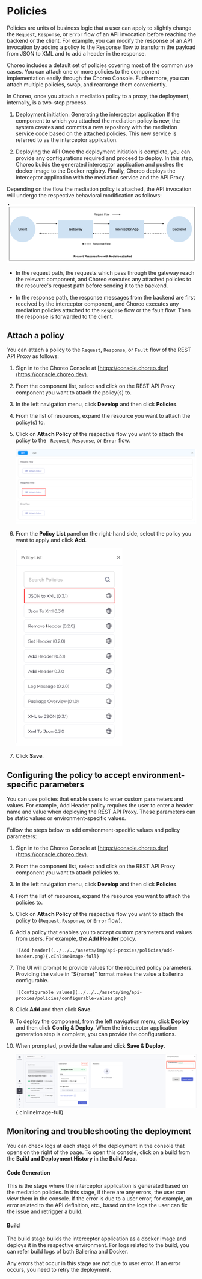 # Policies

Policies are units of business logic that a user can apply to slightly change the  `Request`, `Response`, or `Error` flow of an API invocation before reaching the backend or the client. For example, you can modify the response of an API invocation by adding a policy to the Response flow to transform the payload from JSON to  XML and to add a header in the response. 

Choreo includes a default set of policies covering most of the common use cases. You can attach one or more policies to the component implementation easily through the Choreo Console. Furthermore, you can attach multiple policies, swap, and rearrange them conveniently.

In Choreo, once you attach a mediation policy to a proxy, the deployment, internally, is a two-step process.

1. Deployment initiation: Generating the interceptor application 
   If the component to which you attached the mediation policy is new, the system creates and commits a new repository with the mediation service code based on the attached policies. This new service is referred to as the interceptor application. 

2. Deploying the API
    Once the deployment initiation is complete, you can provide any configurations required and proceed to deploy. In this step, Choreo builds the generated interceptor application and pushes the docker image to the Docker registry. Finally, Choreo deploys the interceptor application with the mediation service and the API Proxy.

 Depending on the flow the mediation policy is attached, the API invocation will undergo the respective behavioral modification as follows: 
 
 ![Request/Response flow](../../../assets/img/api-proxies/policies/request-response-flow.png)

 - In the request path, the requests which pass through the gateway reach the relevant component, and Choreo executes any attached policies to the resource's request path before sending it to the backend. 

- In the response path, the response messages from the backend are first received by the interceptor component, and Choreo executes any mediation policies attached to the `Response` flow or the fault flow. Then the response is forwarded to the client.

## Attach a policy

You can attach a policy to the `Request`, `Response`, or `Fault` flow of the  REST API Proxy as follows:

1. Sign in to the Choreo Console at [https://console.choreo.dev](https://console.choreo.dev).
2. From the component list, select and click on the REST API Proxy component you want to attach the policy(s) to.
3. In the left navigation menu, click **Develop**  and then click **Policies**.
4. From the list of resources, expand the resource you want to attach the policy(s) to. 
5. Click on **Attach Policy** of the respective flow you want to attach the policy to the ` Request`, `Response`, or `Error` flow.

   ![Attach policy](../../../assets/img/api-proxies/policies/attach-policy.png)

6. From the **Policy List** panel on the right-hand side, select the policy you want to apply and click **Add**.

   ![Select policy](../../../assets/img/api-proxies/policies/select-policy.png)

7. Click **Save**.

## Configuring the policy to accept environment-specific parameters

You can use policies that enable users to enter custom parameters and values. For example, Add Header policy requires the user to enter a header name and value when deploying the REST API Proxy. These parameters can be static values or environment-specific values. 

Follow the steps below to add environment-specific values and policy parameters:

1. Sign in to the Choreo Console at [https://console.choreo.dev](https://console.choreo.dev).
2. From the component list, select and click on the REST API Proxy component you want to attach policies to.
3. In the left navigation menu, click **Develop**  and then click **Policies**.
4. From the list of resources, expand the resource you want to attach the policies to.
5. Click on **Attach Policy** of the respective flow you want to attach the policy to (`Request`, `Response`, or `Error` flow).
6. Add a policy that enables you to accept custom parameters and values from users. For example, the **Add Header** policy. 

       ![Add header](../../../assets/img/api-proxies/policies/add-header.png){.cInlineImage-full}

8. The UI will prompt to provide values for the required policy parameters. Providing the value in “${name}” format makes the value a ballerina configurable.

       ![Configurable values](../../../assets/img/api-proxies/policies/configurable-values.png)

9. Click **Add** and then click **Save**.
10. To deploy the component, from the left navigation menu, click **Deploy** and then click **Config & Deploy**. When the interceptor application generation step is complete, you can provide the configurations. 
11. When prompted, provide the value and click **Save & Deploy**.

     ![Save and deploy values](../../../assets/img/api-proxies/policies/save-and-deploy.png){.cInlineImage-full}


## Monitoring and troubleshooting the deployment

You can check logs at each stage of the deployment in the console that opens on the right of the page. To open this console, click on a build from the **Build and Deployment History** in the **Build Area**.

#### Code Generation

This is the stage where the interceptor application is generated based on the mediation policies. In this stage, if there are any errors, the user can view them in the console. If the error is due to a user error, for example, an error related to the API definition, etc., based on the logs the user can fix the issue and retrigger a build.

#### Build

The build stage builds the interceptor application as a docker image and deploys it in the respective environment. For logs related to the build, you can refer build logs of both Ballerina and Docker. 

Any errors that occur in this stage are not due to user error. If an error occurs, you need to retry the deployment.

